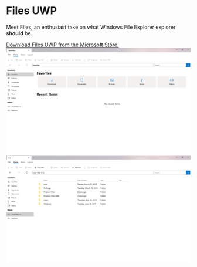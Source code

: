 <h1>Files UWP</h1>
<p>Meet Files, an enthusiast take on what Windows File Explorer explorer <b>should</b> be.</p>
<a href="https://www.microsoft.com/store/apps/9NGHP3DX8HDX">Download Files UWP from the Microsoft Store.</a>
<br>
<img src="Files UWP/Assets/FilesHome.png" width="600px">
<img src="Files UWP/Assets/FilesDrive.png" width="600px">
